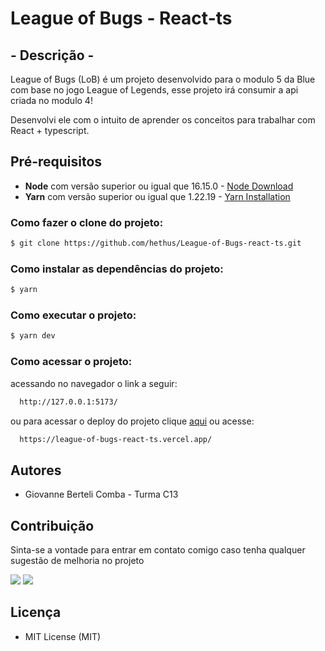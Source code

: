 # League of Bugs - React-ts

## - Descrição -

League of Bugs (LoB) é um projeto desenvolvido para o modulo 5 da Blue com base no jogo League of Legends, esse projeto irá consumir a api criada no modulo 4!

Desenvolvi ele com o intuito de aprender os conceitos para trabalhar com React + typescript.

## Pré-requisitos

- **Node** com versão superior ou igual que 16.15.0 - [Node Download](https://nodejs.org/pt-br/download/)
- **Yarn** com versão superior ou igual que 1.22.19 - [Yarn Installation](https://yarnpkg.com/getting-started/install)

### Como fazer o clone do projeto:

```bash
$ git clone https://github.com/hethus/League-of-Bugs-react-ts.git
```

### Como instalar as dependências do projeto:

```bash
$ yarn
```

### Como executar o projeto:

```bash
$ yarn dev
```

### Como acessar o projeto:

acessando no navegador o link a seguir:

```bash
  http://127.0.0.1:5173/
```

ou para acessar o deploy do projeto clique [aqui](https://league-of-bugs-react-ts.vercel.app/) ou acesse:

```bash
  https://league-of-bugs-react-ts.vercel.app/
```

## Autores

- Giovanne Berteli Comba - Turma C13

## Contribuição

Sinta-se a vontade para entrar em contato comigo caso tenha qualquer sugestão de melhoria no projeto

<div>
<a href="https://www.linkedin.com/in/giovanne-berteli-comba-0935bb230/" target="_blank"><img src="https://img.shields.io/badge/-LinkedIn-%230077B5?style=for-the-badge&logo=linkedin&logoColor=white" target="_blank"></a>
<a href = "mailto:joebcomba@gmail.com"><img src="https://img.shields.io/badge/Gmail-D14836?style=for-the-badge&logo=gmail&logoColor=white" target="_blank"></a>
</div>

## Licença

- MIT License (MIT)

